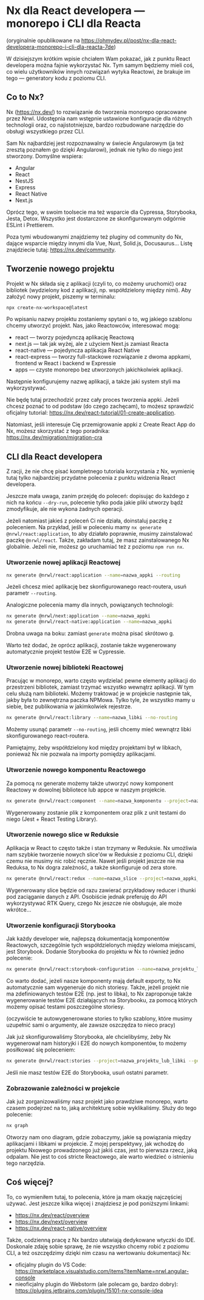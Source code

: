 # Nx dla React developera — monorepo i CLI dla Reacta

(oryginalnie opublikowane na https://ohmydev.pl/post/nx-dla-react-developera-monorepo-i-cli-dla-reacta-7de)

W dzisiejszym krótkim wpisie chciałem Wam pokazać, jak z punktu React developera można fajnie wykorzystać Nx. Tym samym będziemy mieli coś, co wielu użytkowników innych rozwiązań wytyka Reactowi, że brakuje im tego — generatory kodu z poziomu CLI.

## Co to Nx?

Nx (https://nx.dev/) to rozwiązanie do tworzenia monorepo opracowane przez Nrwl. Udostępnia nam wstępnie ustawione konfiguracje dla różnych technologii oraz, co najistotniejsze, bardzo rozbudowane narzędzie do obsługi wszystkiego przez CLI.

Sam Nx najbardziej jest rozpoznawalny w świecie Angularowym (ja też zresztą poznałem go dzięki Angularowi), jednak nie tylko do niego jest stworzony. Domyślne wspiera:

- Angular
- React
- NestJS
- Express
- React Native
- Next.js

Oprócz tego, w swoim toolsecie ma też wsparcie dla Cypressa, Storybooka, Jesta, Detox. Wszystko jest dostarczone ze skonfigurowanym odgórnie ESLint i Prettierem.

Poza tymi wbudowanymi znajdziemy też pluginy od community do Nx, dające wsparcie między innymi dla Vue, Nuxt, Solid.js, Docusaurus... Listę znajdziecie tutaj: https://nx.dev/community.

## Tworzenie nowego projektu

Projekt w Nx składa się z aplikacji (czyli to, co możemy uruchomić) oraz bibliotek (wydzielony kod z aplikacji, np. współdzielony między nimi). Aby założyć nowy projekt, piszemy w terminalu:

```bash
npx create-nx-workspace@latest
```

Po wpisaniu nazwy projektu zostaniemy spytani o to, wg jakiego szablonu chcemy utworzyć projekt. Nas, jako Reactowców, interesować mogą:

- react — tworzy pojedynczą aplikację Reactową
- next.js — tak jak wyżej, ale z użyciem Next.js zamiast Reacta
- react-native — pojedyncza aplikacja React Native
- react-express — tworzy full-stackowe rozwiązanie z dwoma appkami, frontend w React i backend w Expressie
- apps — czyste monorepo bez utworzonych jakichkolwiek aplikacji.

Następnie konfigurujemy nazwę aplikacji, a także jaki system styli ma wykorzystywać.

Nie będę tutaj przechodzić przez cały proces tworzenia appki. Jeżeli chcesz poznać to od podstaw (do czego zachęcam), to możesz sprawdzić oficjalny tutorial: https://nx.dev/react-tutorial/01-create-application.

Natomiast, jeśli interesuje Cię przemigrowanie appki z Create React App do Nx, możesz skorzystać z tego poradnika: https://nx.dev/migration/migration-cra

## CLI dla React developera

Z racji, że nie chcę pisać kompletnego tutoriala korzystania z Nx, wymienię tutaj tylko najbardziej przydatne polecenia z punktu widzenia React developera.

Jeszcze mała uwaga, zanim przejdę do poleceń: dopisując do każdego z nich na końcu `--dry-run`, polecenie tylko poda jakie pliki utworzy bądź zmodyfikuje, ale nie wykona żadnych operacji.

Jeżeli natomiast jakieś z poleceń Ci nie działa, doinstaluj paczkę z poleceniem. Na przykład, jeśli w poleceniu mamy `nx generate @nrwl/react:application`, to aby działało poprawnie, musimy zainstalować paczkę `@nrwl/react`. Także, zakładam tutaj, że masz zainstalowanego Nx globalnie. Jeżeli nie, możesz go uruchamiać też z poziomu `npm run nx`.

### Utworzenie nowej aplikacji Reactowej

```bash
nx generate @nrwl/react:application --name=nazwa_appki --routing
```

Jeżeli chcesz mieć aplikację bez skonfigurowanego react-routera, usuń parametr `--routing`.

Analogiczne polecenia mamy dla innych, powiązanych technologii:

```bash
nx generate @nrwl/next:application --name=nazwa_appki
nx generate @nrwl/react-native:application --name=nazwa_appki
```

Drobna uwaga na boku: zamiast `generate` można pisać skrótowo g.

Warto też dodać, że oprócz aplikacji, zostanie także wygenerowany automatycznie projekt testów E2E w Cypressie.

### Utworzenie nowej biblioteki Reactowej

Pracując w monorepo, warto często wydzielać pewne elementy aplikacji do przestrzeni bibliotek, zamiast trzymać wszystko wewnątrz aplikacji. W tym celu służą nam biblioteki. Możemy traktować je w projekcie następnie tak, jakby była to zewnętrzna paczka NPMowa. Tylko tyle, że wszystko mamy u siebie, bez publikowania w jakimkolwiek rejestrze.

```bash
nx generate @nrwl/react:library --name=nazwa_libki --no-routing
```

Możemy usunąć parametr `--no-routing`, jeśli chcemy mieć wewnątrz libki skonfigurowanego react-routera.

Pamiętajmy, żeby współdzielony kod między projektami był w libkach, ponieważ Nx nie pozwala na importy pomiędzy aplikacjami.

### Utworzenie nowego komponentu Reactowego

Za pomocą nx generate możemy także utworzyć nowy komponent Reactowy w dowolnej bibliotece lub appce w naszym projekcie.

```bash
nx generate @nrwl/react:component --name=nazwa_komponentu --project=nazwa_appki_lub_libki
```

Wygenerowany zostanie plik z komponentem oraz plik z unit testami do niego (Jest + React Testing Library).

### Utworzenie nowego slice w Reduksie

Aplikacja w React to często także i stan trzymany w Reduksie. Nx umożliwia nam szybkie tworzenie nowych slice'ów w Reduksie z poziomu CLI, dzięki czemu nie musimy nic robić ręcznie. Nawet jeśli projekt jeszcze nie ma Reduksa, to Nx dogra zależność, a także skonfiguruje od zera store.

```bash
nx generate @nrwl/react:redux --name=nazwa_slice --project=nazwa_appki_lub_libki
```

Wygenerowany slice będzie od razu zawierać przykładowy reducer i thunki pod zaciąganie danych z API. Osobiście jednak preferuję do API wykorzystywać RTK Query, czego Nx jeszcze nie obsługuje, ale może wkrótce...

### Utworzenie konfiguracji Storybooka

Jak każdy developer wie, najlepszą dokumentacją komponentów Reactowych, szczególnie tych współdzielonych między wieloma miejscami, jest Storybook. Dodanie Storybooka do projektu w Nx to również jedno polecenie:

```bash
nx generate @nrwl/react:storybook-configuration --name=nazwa_projektu_lub_libki
```

Co warto dodać, jeżeli nasze komponenty mają default exporty, to Nx automatycznie sam wygeneruje do nich storiesy. Także, jeżeli projekt nie ma zdefiniowanych testów E2E (np. jest to libka), to Nx zaproponuje także wygenerowanie testów E2E działających na Storybooku, za pomocą których możemy opisać testami poszczególne storiesy.

(oczywiście te autowygenerowane stories to tylko szablony, które musimy uzupełnić sami o argumenty, ale zawsze oszczędza to nieco pracy)

Jak już skonfigurowaliśmy Storybooka, ale chcielibyśmy, żeby Nx wygenerował nam historyjki i E2E do nowych komponentów, to możemy posiłkować się poleceniem:

```bash
nx generate @nrwl/react:stories --project=nazwa_projektu_lub_libki --generateCypressSpecs
```

Jeśli nie masz testów E2E do Storybooka, usuń ostatni parametr.

### Zobrazowanie zależności w projekcie

Jak już zorganizowaliśmy nasz projekt jako prawdziwe monorepo, warto czasem podejrzeć na to, jaką architekturę sobie wyklikaliśmy. Służy do tego polecenie:

```bash
nx graph
```

Otworzy nam ono diagram, gdzie zobaczymy, jakie są powiązania między aplikacjami i libkami w projekcie. Z mojej perspektywy, jak wchodzę do projektu Nxowego prowadzonego już jakiś czas, jest to pierwsza rzecz, jaką odpalam. Nie jest to coś stricte Reactowego, ale warto wiedzieć o istnieniu tego narzędzia.

## Coś więcej?

To, co wymieniłem tutaj, to polecenia, które ja mam okazję najczęściej używać. Jest jeszcze kilka więcej i znajdziesz je pod poniższymi linkami:

- https://nx.dev/react/overview
- https://nx.dev/next/overview
- https://nx.dev/react-native/overview

Także, codzienną pracę z Nx bardzo ułatwiają dedykowane wtyczki do IDE. Doskonale zdaję sobie sprawę, że nie wszystko chcemy robić z poziomu CLI, a też oszczędzimy dzięki nim czasu na wertowaniu dokumentacji Nx:

- oficjalny plugin do VS Code: https://marketplace.visualstudio.com/items?itemName=nrwl.angular-console
- nieoficjalny plugin do Webstorm (ale polecam go, bardzo dobry): https://plugins.jetbrains.com/plugin/15101-nx-console-idea
